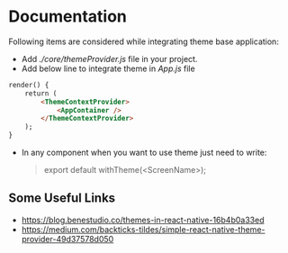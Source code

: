 # Documentation

Following items are considered while integrating theme base application:

- Add _./core/themeProvider.js_ file in your project.
- Add below line to integrate theme in _App.js_ file

```markdown
render() {
    return (
        <ThemeContextProvider>
            <AppContainer />
        </ThemeContextProvider>
    );
}
```

- In any component when you want to use theme just need to write:
    >export default withTheme(<ScreenName\>);

## Some Useful Links

- <https://blog.benestudio.co/themes-in-react-native-16b4b0a33ed>
- <https://medium.com/backticks-tildes/simple-react-native-theme-provider-49d37578d050>